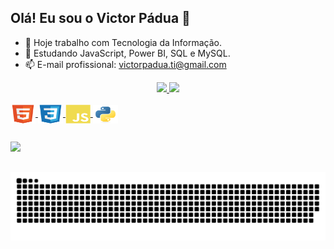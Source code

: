 ## Olá! Eu sou o Victor Pádua  👋

- 🔭  Hoje trabalho com Tecnologia da Informação.
- 🌱  Estudando JavaScript, Power BI, SQL e MySQL.
- 📫  E-mail profissional: victorpadua.ti@gmail.com

<div align="center">
  <a href="https://github.com/victorpaduati">
  <img height="180em" src="https://github-readme-stats.vercel.app/api?username=victorpaduati&show_icons=true&theme=dark&include_all_commits=true&count_private=true"/>
  <img height="180em" src="https://github-readme-stats.vercel.app/api/top-langs/?username=victorpaduati&layout=compact&langs_count=7&theme=dark"/>
</div>

<div style="display: inline_block"><br>
  <img align="center" alt="Victor-HTML" height="30" width="40" src="https://raw.githubusercontent.com/devicons/devicon/master/icons/html5/html5-original.svg">
  <img align="center" alt="Victor-CSS" height="30" width="40" src="https://raw.githubusercontent.com/devicons/devicon/master/icons/css3/css3-original.svg">
  <img align="center" alt="Victor-Js" height="30" width="40" src="https://raw.githubusercontent.com/devicons/devicon/master/icons/javascript/javascript-plain.svg">
  <img align="center" alt="Victor-Py" height="30" width="40" src="https://raw.githubusercontent.com/devicons/devicon/master/icons/python/python-original.svg"/>
</div>
  
  ##
  
<div>
  <a href="https://www.linkedin.com/in/victor-padua/" target="_blank"><img src="https://img.shields.io/badge/-LinkedIn-%230077B5?style=for-the-badge&logo=linkedin&logoColor=white" target="_blank"></a> 
</div>

  ##

<picture>
  <source media="(prefers-color-scheme: dark)" srcset="https://raw.githubusercontent.com/victorpaduati/victorpaduati/output/github-contribution-grid-snake-dark.svg">
  <source media="(prefers-color-scheme: light)" srcset="https://raw.githubusercontent.com/victorpaduati/victorpaduati/output/github-contribution-grid-snake.svg">
  <img alt="github contribution grid snake animation" src="https://raw.githubusercontent.com/victorpaduati/victorpaduati/output/github-contribution-grid-snake.svg">
</picture>
<br>
